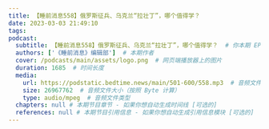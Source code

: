 ```yaml
---
title: 【睡前消息558】俄罗斯征兵、乌克兰“拉壮丁”，哪个值得学？
date: 2023-03-03 21:49:10
tags:
podcast:
  subtitle: 【睡前消息558】俄罗斯征兵、乌克兰“拉壮丁”，哪个值得学？  # 你本期 EP 的子标题
  authors: ['《睡前消息》编辑部']  # 本期作者
  cover: /podcasts/main/assets/logo.png  # 网页端播放器上的图片
  duration: 1685  # 时间长度
  media:
    url: https://podstatic.bedtime.news/main/501-600/558.mp3  # 音频文件
    size: 26967762  # 音频文件大小（按照 Byte 计算）
    type: audio/mpeg  # 音频文件类型
  chapters: null # 本期节目章节 - 如果你想自动生成时间线 [可选的]
  references: null # 本期节目引用信息 - 如果你想自动生成引用信息模块 [可选的]
---
```

